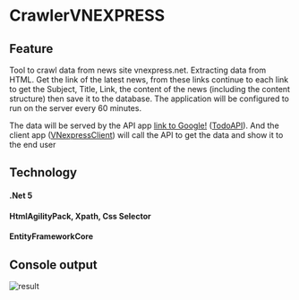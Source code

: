 # CrawlerVNEXPRESS
## Feature
Tool to crawl data from news site vnexpress.net. Extracting data from HTML. Get the link of the latest news, from these links continue to each link to get the Subject, Title, Link, the content of the news (including the content structure) then save it to the database. The application will be configured to run on the server every 60 minutes.

The data will be served by the API app [link to Google!](http://google.com) ([TodoAPI](https://github.com/rambothanh/TodoApi)). And the client app ([VNexpressClient](https://github.com/rambothanh/VnexpressClient)) will call the API to get the data and show it to the end user

## Technology
#### .Net 5
#### HtmlAgilityPack, Xpath, Css Selector
#### EntityFrameworkCore
## Console output
![result](https://user-images.githubusercontent.com/28246617/103145089-f0f8b700-4766-11eb-8331-69c470f08177.png)

